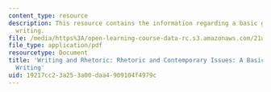 ```yaml
---
content_type: resource
description: This resource contains the information regarding a basic guide to grant
  writing.
file: /media/https%3A/open-learning-course-data-rc.s3.amazonaws.com/21w-011-writing-and-rhetoric-rhetoric-and-contemporary-issues-fall-2015/19217cc23a253a00daa4909104f4979c_MIT21W_011F15_grant.pdf
file_type: application/pdf
resourcetype: Document
title: 'Writing and Rhetoric: Rhetoric and Contemporary Issues: A Basic Guide to Grant
  Writing'
uid: 19217cc2-3a25-3a00-daa4-909104f4979c
---
```

